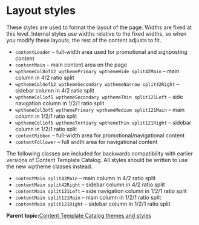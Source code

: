 # Layout styles

These styles are used to format the layout of the page. Widths are fixed at this level. Internal styles use widths relative to the fixed widths, so when you modify these layouts, the rest of the content adjusts to fit.

-   `contentLeader` – full-width area used for promotional and signposting content
-   `contentMain` – main content area on the page
-   `wpthemeCol8of12 wpthemePrimary wpthemeWide split42Main` – main column in 4/2 ratio split
-   `wpthemeCol4of12 wpthemeSecondary wpthemeNarrow split42Right` – sidebar column in 4/2 ratio split
-   `wpthemeCol1of5 wpthemeSecondary wpthemeThin split121Left` – side navigation column in 1/2/1 ratio split
-   `wpthemeCol3of5 wpthemePrimary wpthemeMedium split121Main` – main column in 1/2/1 ratio split
-   `wpthemeCol1of5 wpthemeTertiary wpthemeThin split121Right` – sidebar column in 1/2/1 ratio split
-   `contentRibbon` – full-width area for promotional/navigational content
-   `contentFollower` – full width area for navigational content

The following classes are included for backwards compatibility with earlier versions of Content Template Catalog. All styles should be written to use the new wptheme classes instead.

-   `contentMain split42Main` – main column in 4/2 ratio split
-   `contentMain split42Right` – sidebar column in 4/2 ratio split
-   `contentMain split121Left` – side navigation column in 1/2/1 ratio split
-   `contentMain split121Main` – main column in 1/2/1 ratio split
-   `contentMain split121Right` – sidebar column in 1/2/1 ratio split

**Parent topic:**[Content Template Catalog themes and styles](../ctc/ctc_arch_css.md)

